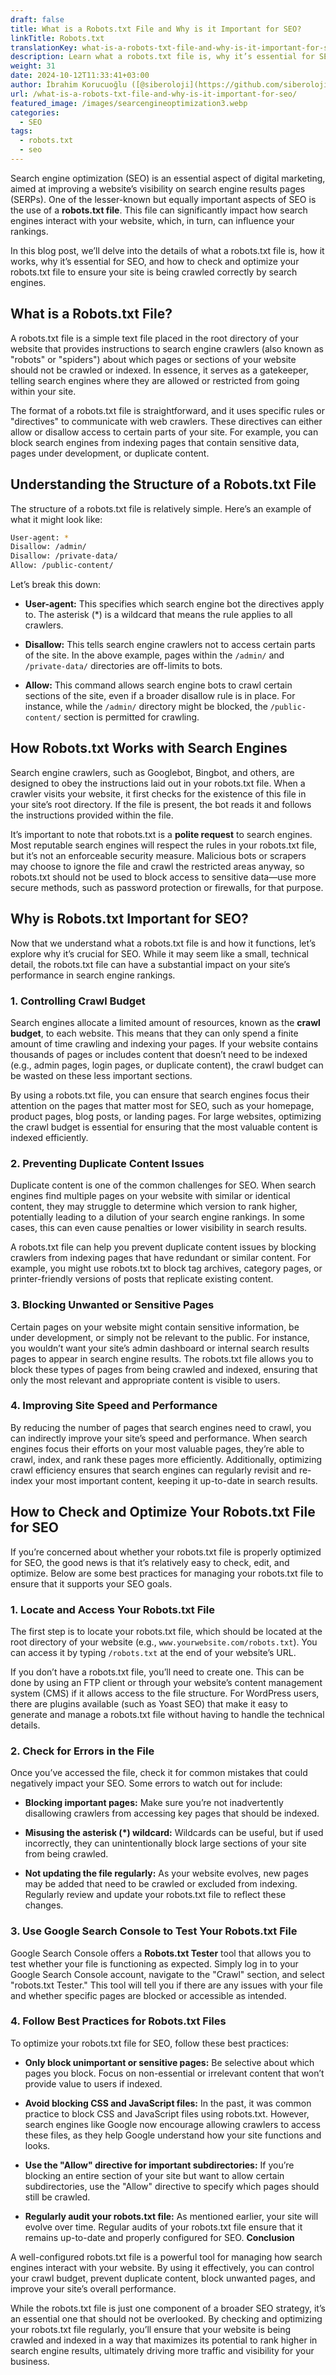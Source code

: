 ```yaml
---
draft: false
title: What is a Robots.txt File and Why is it Important for SEO?
linkTitle: Robots.txt
translationKey: what-is-a-robots-txt-file-and-why-is-it-important-for-seo
description: Learn what a robots.txt file is, why it’s essential for SEO, and how to check and optimize your robots.txt file.
weight: 31
date: 2024-10-12T11:33:41+03:00
author: İbrahim Korucuoğlu ([@siberoloji](https://github.com/siberoloji))
url: /what-is-a-robots-txt-file-and-why-is-it-important-for-seo/
featured_image: /images/searcengineoptimization3.webp
categories:
  - SEO
tags:
  - robots.txt
  - seo
---
```

Search engine optimization (SEO) is an essential aspect of digital marketing, aimed at improving a website’s visibility on search engine results pages (SERPs). One of the lesser-known but equally important aspects of SEO is the use of a **robots.txt file**. This file can significantly impact how search engines interact with your website, which, in turn, can influence your rankings.

In this blog post, we’ll delve into the details of what a robots.txt file is, how it works, why it’s essential for SEO, and how to check and optimize your robots.txt file to ensure your site is being crawled correctly by search engines.

## **What is a Robots.txt File?**

A robots.txt file is a simple text file placed in the root directory of your website that provides instructions to search engine crawlers (also known as "robots" or "spiders") about which pages or sections of your website should not be crawled or indexed. In essence, it serves as a gatekeeper, telling search engines where they are allowed or restricted from going within your site.

The format of a robots.txt file is straightforward, and it uses specific rules or "directives" to communicate with web crawlers. These directives can either allow or disallow access to certain parts of your site. For example, you can block search engines from indexing pages that contain sensitive data, pages under development, or duplicate content.

## **Understanding the Structure of a Robots.txt File**

The structure of a robots.txt file is relatively simple. Here’s an example of what it might look like:

```bash
User-agent: *
Disallow: /admin/
Disallow: /private-data/
Allow: /public-content/
```

Let’s break this down:

* **User-agent:** This specifies which search engine bot the directives apply to. The asterisk (*) is a wildcard that means the rule applies to all crawlers.

* **Disallow:** This tells search engine crawlers not to access certain parts of the site. In the above example, pages within the `/admin/` and `/private-data/` directories are off-limits to bots.

* **Allow:** This command allows search engine bots to crawl certain sections of the site, even if a broader disallow rule is in place. For instance, while the `/admin/` directory might be blocked, the `/public-content/` section is permitted for crawling.

## **How Robots.txt Works with Search Engines**

Search engine crawlers, such as Googlebot, Bingbot, and others, are designed to obey the instructions laid out in your robots.txt file. When a crawler visits your website, it first checks for the existence of this file in your site’s root directory. If the file is present, the bot reads it and follows the instructions provided within the file.

It’s important to note that robots.txt is a **polite request** to search engines. Most reputable search engines will respect the rules in your robots.txt file, but it’s not an enforceable security measure. Malicious bots or scrapers may choose to ignore the file and crawl the restricted areas anyway, so robots.txt should not be used to block access to sensitive data—use more secure methods, such as password protection or firewalls, for that purpose.

## **Why is Robots.txt Important for SEO?**

Now that we understand what a robots.txt file is and how it functions, let’s explore why it’s crucial for SEO. While it may seem like a small, technical detail, the robots.txt file can have a substantial impact on your site’s performance in search engine rankings.

### **1. Controlling Crawl Budget**

Search engines allocate a limited amount of resources, known as the **crawl budget**, to each website. This means that they can only spend a finite amount of time crawling and indexing your pages. If your website contains thousands of pages or includes content that doesn’t need to be indexed (e.g., admin pages, login pages, or duplicate content), the crawl budget can be wasted on these less important sections.

By using a robots.txt file, you can ensure that search engines focus their attention on the pages that matter most for SEO, such as your homepage, product pages, blog posts, or landing pages. For large websites, optimizing the crawl budget is essential for ensuring that the most valuable content is indexed efficiently.

### **2. Preventing Duplicate Content Issues**

Duplicate content is one of the common challenges for SEO. When search engines find multiple pages on your website with similar or identical content, they may struggle to determine which version to rank higher, potentially leading to a dilution of your search engine rankings. In some cases, this can even cause penalties or lower visibility in search results.

A robots.txt file can help you prevent duplicate content issues by blocking crawlers from indexing pages that have redundant or similar content. For example, you might use robots.txt to block tag archives, category pages, or printer-friendly versions of posts that replicate existing content.

### **3. Blocking Unwanted or Sensitive Pages**

Certain pages on your website might contain sensitive information, be under development, or simply not be relevant to the public. For instance, you wouldn’t want your site’s admin dashboard or internal search results pages to appear in search engine results. The robots.txt file allows you to block these types of pages from being crawled and indexed, ensuring that only the most relevant and appropriate content is visible to users.

### **4. Improving Site Speed and Performance**

By reducing the number of pages that search engines need to crawl, you can indirectly improve your site’s speed and performance. When search engines focus their efforts on your most valuable pages, they’re able to crawl, index, and rank these pages more efficiently. Additionally, optimizing crawl efficiency ensures that search engines can regularly revisit and re-index your most important content, keeping it up-to-date in search results.

## **How to Check and Optimize Your Robots.txt File for SEO**

If you’re concerned about whether your robots.txt file is properly optimized for SEO, the good news is that it’s relatively easy to check, edit, and optimize. Below are some best practices for managing your robots.txt file to ensure that it supports your SEO goals.

### **1. Locate and Access Your Robots.txt File**

The first step is to locate your robots.txt file, which should be located at the root directory of your website (e.g., `www.yourwebsite.com/robots.txt`). You can access it by typing `/robots.txt` at the end of your website’s URL.

If you don’t have a robots.txt file, you’ll need to create one. This can be done by using an FTP client or through your website’s content management system (CMS) if it allows access to the file structure. For WordPress users, there are plugins available (such as Yoast SEO) that make it easy to generate and manage a robots.txt file without having to handle the technical details.

### **2. Check for Errors in the File**

Once you’ve accessed the file, check it for common mistakes that could negatively impact your SEO. Some errors to watch out for include:

* **Blocking important pages:** Make sure you’re not inadvertently disallowing crawlers from accessing key pages that should be indexed.

* **Misusing the asterisk (*) wildcard:** Wildcards can be useful, but if used incorrectly, they can unintentionally block large sections of your site from being crawled.

* **Not updating the file regularly:** As your website evolves, new pages may be added that need to be crawled or excluded from indexing. Regularly review and update your robots.txt file to reflect these changes.

### **3. Use Google Search Console to Test Your Robots.txt File**

Google Search Console offers a **Robots.txt Tester** tool that allows you to test whether your file is functioning as expected. Simply log in to your Google Search Console account, navigate to the "Crawl" section, and select "robots.txt Tester." This tool will tell you if there are any issues with your file and whether specific pages are blocked or accessible as intended.

### **4. Follow Best Practices for Robots.txt Files**

To optimize your robots.txt file for SEO, follow these best practices:

* **Only block unimportant or sensitive pages:** Be selective about which pages you block. Focus on non-essential or irrelevant content that won’t provide value to users if indexed.

* **Avoid blocking CSS and JavaScript files:** In the past, it was common practice to block CSS and JavaScript files using robots.txt. However, search engines like Google now encourage allowing crawlers to access these files, as they help Google understand how your site functions and looks.

* **Use the "Allow" directive for important subdirectories:** If you’re blocking an entire section of your site but want to allow certain subdirectories, use the "Allow" directive to specify which pages should still be crawled.

* **Regularly audit your robots.txt file:** As mentioned earlier, your site will evolve over time. Regular audits of your robots.txt file ensure that it remains up-to-date and properly configured for SEO.
**Conclusion**

A well-configured robots.txt file is a powerful tool for managing how search engines interact with your website. By using it effectively, you can control your crawl budget, prevent duplicate content, block unwanted pages, and improve your site’s overall performance.

While the robots.txt file is just one component of a broader SEO strategy, it’s an essential one that should not be overlooked. By checking and optimizing your robots.txt file regularly, you’ll ensure that your website is being crawled and indexed in a way that maximizes its potential to rank higher in search engine results, ultimately driving more traffic and visibility for your business.
